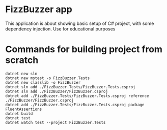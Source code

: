 # FizzBuzzer app

This application is about showing basic setup of C# project, with some dependency injection. Use for educational purposes

# Commands for building project from scratch

```
dotnet new sln
dotnet new mstest -o FizzBuzzer.Tests
dotnet new classlib -o FizzBuzzer
dotnet sln add ./FizzBuzzer.Tests/FizzBuzzer.Tests.csproj
dotnet sln add ./FizzBuzzer/FizzBuzzer.csproj
dotnet add ./FizzBuzzer.Tests/FizzBuzzer.Tests.csproj reference ./FizzBuzzer/FizzBuzzer.csproj
dotnet add ./FizzBuzzer.Tests/FizzBuzzer.Tests.csproj package FluentAssertions
dotnet build
dotnet test
dotnet watch test --project FizzBuzzer.Tests

```
